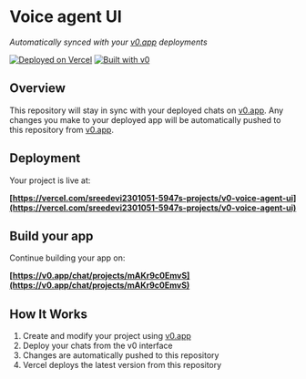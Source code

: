 # Voice agent UI

*Automatically synced with your [v0.app](https://v0.app) deployments*

[![Deployed on Vercel](https://img.shields.io/badge/Deployed%20on-Vercel-black?style=for-the-badge&logo=vercel)](https://vercel.com/sreedevi2301051-5947s-projects/v0-voice-agent-ui)
[![Built with v0](https://img.shields.io/badge/Built%20with-v0.app-black?style=for-the-badge)](https://v0.app/chat/projects/mAKr9c0EmvS)

## Overview

This repository will stay in sync with your deployed chats on [v0.app](https://v0.app).
Any changes you make to your deployed app will be automatically pushed to this repository from [v0.app](https://v0.app).

## Deployment

Your project is live at:

**[https://vercel.com/sreedevi2301051-5947s-projects/v0-voice-agent-ui](https://vercel.com/sreedevi2301051-5947s-projects/v0-voice-agent-ui)**

## Build your app

Continue building your app on:

**[https://v0.app/chat/projects/mAKr9c0EmvS](https://v0.app/chat/projects/mAKr9c0EmvS)**

## How It Works

1. Create and modify your project using [v0.app](https://v0.app)
2. Deploy your chats from the v0 interface
3. Changes are automatically pushed to this repository
4. Vercel deploys the latest version from this repository
